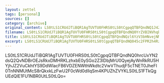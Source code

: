 ```yaml
---
layout: zettel
tags: [personal]
sources: []
category: [archive]
original_content: LS0tLS1CRUdJTiBQR1AgTUVTU0FHRS0tLS0tCgpqQTBFQndNQ1J4ZFRXUWhIRUZINDBxZ0JNdWNMYWRGTWJHTnkrUXBENEt3ckVpemFvN0tsWm5KSXRxRnQ0SGlCCnZNWDVwRTVrMGhBY2ZrUDZPUXVCaGh5cXFUcysrVGdPd0FPY3dZbUpoMmNINzljZFB4blFOM3BVVnI3OW9aUW0KT2ZCRTlJMDNnd2FjRTZ5ZWx5VERsQWRuOEo0LzMyNWdkNXlhWmZmNUhEZmx4Z0lKRUNpczYwdHdNWUdUOU1RWApIMWo2dTB0YWpFQ1NCNTdkZmRRTGFHSzdEVXNKRkJNend2VFdmOXJqYS8xUk42d2RWTStFVitFPQo9Y3RoZgotLS0tLUVORCBQR1AgTUVTU0FHRS0tLS0tCg==
filename: LS0tLS1CRUdJTiBQR1AgTUVTU0FHRS0tLS0tCgpqQTBFQndNQ0YrZVBINVhqb2d6NDBrb0IrQWhZUzlLYkFsQkh2Uno2SlQ2OUtMM2JhUWRQNllId2NDQVVKWXlrCmlhcFI3QjF0RnJ6VEZVQjRPZzN5eFFEVkVJd1dVQkRuREhmbVRHR2xud0dyeHYzT2xla1hqajFCamc9PQo9T3J4eAotLS0tLUVORCBQR1AgTUVTU0FHRS0tLS0tCg==
title: LS0tLS1CRUdJTiBQR1AgTUVTU0FHRS0tLS0tCgpqQTBFQndNQzl6YzV3bHNvejNMNDBrUUJpcS9SdVZCSDVMZzAvV1EwOVdaYzVTbDJxZTZPSGdHVjlLZmJKckJnCldtMkZqWDV2TXg4Sjc3cHpKZjI3M0FNMVRpbDVneGxFYWNQK1VIZ2tsNlFhMmZ0d2F3PT0KPXJWUEkKLS0tLS1FTkQgUEdQIE1FU1NBR0UtLS0tLQo=
excerpt: LS0tLS1CRUdJTiBQR1AgTUVTU0FHRS0tLS0tCgpqQTBFQndNQ045c2FPR2h4RzduNDBrQUIra2NkdWRONGhHWWwzTnU3dys3N0NocEhIb0V0d2VyakNLUWMxVHY2CmZ4RzliYmJvZ3RXaWV3QU93a0hnaWtKaUN6TUxKeDdGZG0vSlNCcFVwdGd6Cj1pb3o1Ci0tLS0tRU5EIFBHUCBNRVNTQUdFLS0tLS0K
---
```


LS0tLS1CRUdJTiBQR1AgTUVTU0FHRS0tLS0tCgpqQTBFQndNQ0hrcUxYN2dsQ2QvNDBrOEJsRkxDMHRKLzhxbE0ySGo2Z3lDbjMrU0QyejAyWnRkRU5HYjhJZ2VuCkhtYS9DdWlacFB6VDZENWthWkdtc2VwVThudjF5cTNET0JheFI0TnNNMUtMcS8rQkxkLzFwU2F0cWd0dllqSm4KPUZhZVYKLS0tLS1FTkQgUEdQIE1FU1NBR0UtLS0tLQo=
